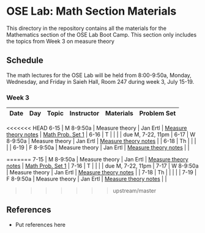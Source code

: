 # OSE Lab: Math Section Materials

This directory in the repository contains all the materials for the Mathematics section of the OSE Lab Boot Camp. This section only includes the topics from Week 3 on measure theory

## Schedule

The math lectures for the OSE Lab will be held from 8:00-9:50a, Monday, Wednesday, and Friday in Saieh Hall, Room 247 during week 3, July 15-19.

### Week 3

| Date | Day | Topic | Instructor | Materials | Problem Set |
|:---:|:---:|:--- |:--- |:--- | --- |
<<<<<<< HEAD
6-15  | M 8-9:50a | Measure theory | Jan Ertl | [Measure theory notes](https://github.com/OpenSourceEcon/BootCamp2019/blob/master/Math/Wk3_MT/MTNotesOSE19.pdf) | [Math Prob. Set 1](https://github.com/OpenSourceEcon/BootCamp2019/blob/master/Math/Wk3_MT/Measure_probset.pdf)  |
6-16  | T   |   |  |  | due M, 7-22, 11pm |
6-17  | W 8-9:50a | Measure theory | Jan Ertl | [Measure theory notes](https://github.com/OpenSourceEcon/BootCamp2019/blob/master/Math/Wk3_MT/MTNotesOSE19.pdf) |     |
6-18  | Th |      |   |  |     |
6-19  | F 8-9:50a | Measure theory | Jan Ertl | [Measure theory notes](https://github.com/OpenSourceEcon/BootCamp2019/blob/master/Math/Wk3_MT/MTNotesOSE19.pdf) |     |


=======
7-15  | M 8-9:50a | Measure theory | Jan Ertl | [Measure theory notes](https://github.com/OpenSourceEcon/BootCamp2019/blob/master/Math/Wk3_MT/MTNotesOSE19.pdf) | [Math Prob. Set 1](https://github.com/OpenSourceEcon/BootCamp2019/blob/master/Math/Wk3_MT/Measure_probset.pdf)  |
7-16  | T   |   |  |  | due M, 7-22, 11pm |
7-17  | W 8-9:50a | Measure theory | Jan Ertl | [Measure theory notes](https://github.com/OpenSourceEcon/BootCamp2019/blob/master/Math/Wk3_MT/MTNotesOSE19.pdf) |     |
7-18  | Th |      |   |  |     |
7-19  | F 8-9:50a | Measure theory | Jan Ertl | [Measure theory notes](https://github.com/OpenSourceEcon/BootCamp2019/blob/master/Math/Wk3_MT/MTNotesOSE19.pdf) |     |
>>>>>>> upstream/master

## References

* Put references here
